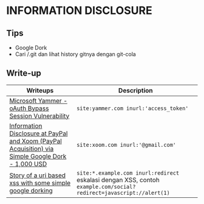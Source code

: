 # INFORMATION DISCLOSURE

## Tips
- Google Dork
- Cari /.git dan lihat history gitnya dengan git-cola

## Write-up
|Writeups|Description|
|---|---|
|[Microsoft Yammer - oAuth Bypass Session Vulnerability](https://www.vulnerability-lab.com/get_content.php?id=1003)|`site:yammer.com inurl:'access_token'`|
|[Information Disclosure at PayPal and Xoom (PayPal Acquisition) via Simple Google Dork - 1,000 USD](https://infosecwriteups.com/information-disclosure-at-paypal-and-xoom-paypal-acquisition-via-simple-google-dork-1-000-usd-b726fe628a05)|`site:xoom.com inurl:'@gmail.com'`|
|[Story of a uri based xss with some simple google dorking](https://nandwanajatin25.medium.com/story-of-a-uri-based-xss-with-some-simple-google-dorking-e1999254aa55)|`site:*.example.com inurl:redirect` eskalasi dengan XSS, contoh `example.com/social?redirect=javascript://alert(1)`|
